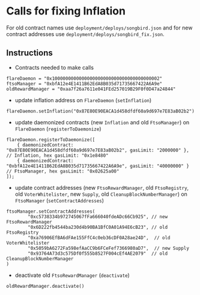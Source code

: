 # Calls for fixing Inflation

For old contract names use `deployment/deploys/songbird.json` and for new contract addresses use `deployment/deploys/songbird_fix.json`.

## Instructions

- Contracts needed to make calls
```
flareDaemon = "0x1000000000000000000000000000000000000002"
ftsoManager = "0xbfA12e4E1411B62EdA8B035d71735667422A6A9e"
oldRewardManager = "0xaa7f26a7611e041FEd257019B29F0f0D47a24844"
````

- update inflation address on `FlareDaemon` (`setInflation`)
```
flareDaemon.setInflation("0x87E80E90EACA1d458dfdf60a9d697e7E83aB02b2")
```

- update daemonized contracts (new `Inflation` and old `FtsoManager`) on `FlareDaemon` (`registerToDaemonize`)
```
flareDaemon.registerToDaemonize([
    { daemonizedContract: "0x87E80E90EACA1d458dfdf60a9d697e7E83aB02b2", gasLimit: "2000000" },  // Inflation, hex gasLimit: "0x1e8480"
    { daemonizedContract: "0xbfA12e4E1411B62EdA8B035d71735667422A6A9e", gasLimit: "40000000" }  // FtsoManager, hex gasLimit: "0x02625a00"
]);
``` 

- update contract addresses (new `FtsoRewardManager`, old `FtsoRegistry`, old `VoterWhitelister`, new `Supply`, old `CleanupBlockNumberManager`) on `FtsoManager` (`setContractAddresses`)
```
ftsoManager.setContractAddresses(
        "0xc5738334b972745067fFa666040fdeADc66Cb925", // new FtsoRewardManager
        "0x6D222fb4544ba230d4b90BA1BfC0A01A94E6cB23", // old FtsoRegistry
        "0xa76906EfBA6dFAe155FfC4c0eb36cDF0A28ae24D",  // old VoterWhitelister
        "0x5059bA6272Fa598efAaCC9b6FCeFef7366980aD7",  // new Supply
        "0x93764A73d3c575Df0f555b8527F004cEf4AE2079"  // old CleanupBlockNumberManager
)
```

- deactivate old `FtsoRewardManager` (`deactivate`)
```
oldRewardManager.deactivate()
```

